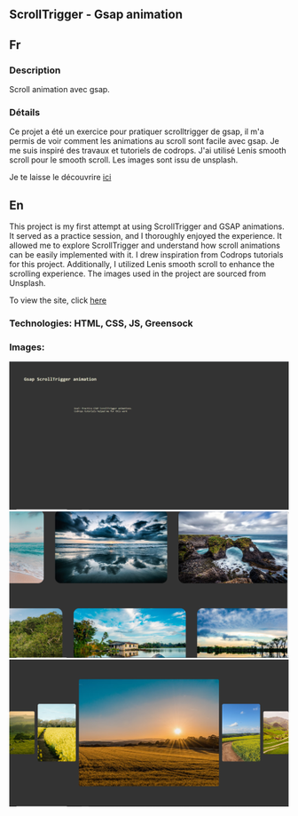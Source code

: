 ## ScrollTrigger - Gsap animation

## Fr

### Description

Scroll animation avec gsap.

### Détails

Ce projet a été un exercice pour pratiquer scrolltrigger de gsap, il m'a permis de voir comment les animations au scroll sont facile avec gsap.
Je me suis inspiré des travaux et tutoriels de codrops.
J'ai utilisé Lenis smooth scroll pour le smooth scroll.
Les images sont issu de unsplash.

Je te laisse le découvrire [ici](https://seblau02.github.io/scrolltrigger/)

## En

This project is my first attempt at using ScrollTrigger and GSAP animations. It served as a practice session, and I thoroughly enjoyed the experience. It allowed me to explore ScrollTrigger and understand how scroll animations can be easily implemented with it. I drew inspiration from Codrops tutorials for this project. Additionally, I utilized Lenis smooth scroll to enhance the scrolling experience. The images used in the project are sourced from Unsplash.

To view the site, click [here](https://seblau02.github.io/scrolltrigger/)

### Technologies: HTML, CSS, JS, Greensock

### Images:

<img src="assets/scrolltrigger1-3.png" alt="accueil" width="800">
<img src="assets/scrolltrigger2-3.png" alt="first" width="800">
<img src="assets/scrolltrigger3-3.png" alt="second" width="800">
